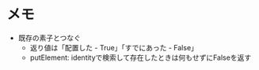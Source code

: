 メモ
====

* 既存の素子とつなぐ
	+ 返り値は「配置した - True」「すでにあった - False」
	+ putElement: identityで検索して存在したときは何もせずにFalseを返す
